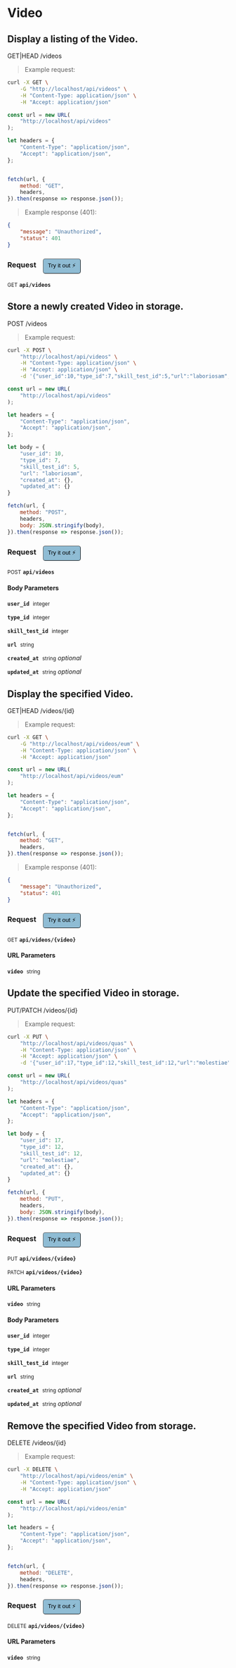# Video


## Display a listing of the Video.


GET|HEAD /videos

> Example request:

```bash
curl -X GET \
    -G "http://localhost/api/videos" \
    -H "Content-Type: application/json" \
    -H "Accept: application/json"
```

```javascript
const url = new URL(
    "http://localhost/api/videos"
);

let headers = {
    "Content-Type": "application/json",
    "Accept": "application/json",
};


fetch(url, {
    method: "GET",
    headers,
}).then(response => response.json());
```


> Example response (401):

```json
{
    "message": "Unauthorized",
    "status": 401
}
```
<div id="execution-results-GETapi-videos" hidden>
    <blockquote>Received response<span id="execution-response-status-GETapi-videos"></span>:</blockquote>
    <pre class="json"><code id="execution-response-content-GETapi-videos"></code></pre>
</div>
<div id="execution-error-GETapi-videos" hidden>
    <blockquote>Request failed with error:</blockquote>
    <pre><code id="execution-error-message-GETapi-videos"></code></pre>
</div>
<form id="form-GETapi-videos" data-method="GET" data-path="api/videos" data-authed="0" data-hasfiles="0" data-headers='{"Content-Type":"application\/json","Accept":"application\/json"}' onsubmit="event.preventDefault(); executeTryOut('GETapi-videos', this);">
<h3>
    Request&nbsp;&nbsp;&nbsp;
        <button type="button" style="background-color: #8fbcd4; padding: 5px 10px; border-radius: 5px; border-width: thin;" id="btn-tryout-GETapi-videos" onclick="tryItOut('GETapi-videos');">Try it out ⚡</button>
    <button type="button" style="background-color: #c97a7e; padding: 5px 10px; border-radius: 5px; border-width: thin;" id="btn-canceltryout-GETapi-videos" onclick="cancelTryOut('GETapi-videos');" hidden>Cancel</button>&nbsp;&nbsp;
    <button type="submit" style="background-color: #6ac174; padding: 5px 10px; border-radius: 5px; border-width: thin;" id="btn-executetryout-GETapi-videos" hidden>Send Request 💥</button>
    </h3>
<p>
<small class="badge badge-green">GET</small>
 <b><code>api/videos</code></b>
</p>
</form>


## Store a newly created Video in storage.


POST /videos

> Example request:

```bash
curl -X POST \
    "http://localhost/api/videos" \
    -H "Content-Type: application/json" \
    -H "Accept: application/json" \
    -d '{"user_id":10,"type_id":7,"skill_test_id":5,"url":"laboriosam","created_at":{},"updated_at":{}}'

```

```javascript
const url = new URL(
    "http://localhost/api/videos"
);

let headers = {
    "Content-Type": "application/json",
    "Accept": "application/json",
};

let body = {
    "user_id": 10,
    "type_id": 7,
    "skill_test_id": 5,
    "url": "laboriosam",
    "created_at": {},
    "updated_at": {}
}

fetch(url, {
    method: "POST",
    headers,
    body: JSON.stringify(body),
}).then(response => response.json());
```


<div id="execution-results-POSTapi-videos" hidden>
    <blockquote>Received response<span id="execution-response-status-POSTapi-videos"></span>:</blockquote>
    <pre class="json"><code id="execution-response-content-POSTapi-videos"></code></pre>
</div>
<div id="execution-error-POSTapi-videos" hidden>
    <blockquote>Request failed with error:</blockquote>
    <pre><code id="execution-error-message-POSTapi-videos"></code></pre>
</div>
<form id="form-POSTapi-videos" data-method="POST" data-path="api/videos" data-authed="0" data-hasfiles="0" data-headers='{"Content-Type":"application\/json","Accept":"application\/json"}' onsubmit="event.preventDefault(); executeTryOut('POSTapi-videos', this);">
<h3>
    Request&nbsp;&nbsp;&nbsp;
        <button type="button" style="background-color: #8fbcd4; padding: 5px 10px; border-radius: 5px; border-width: thin;" id="btn-tryout-POSTapi-videos" onclick="tryItOut('POSTapi-videos');">Try it out ⚡</button>
    <button type="button" style="background-color: #c97a7e; padding: 5px 10px; border-radius: 5px; border-width: thin;" id="btn-canceltryout-POSTapi-videos" onclick="cancelTryOut('POSTapi-videos');" hidden>Cancel</button>&nbsp;&nbsp;
    <button type="submit" style="background-color: #6ac174; padding: 5px 10px; border-radius: 5px; border-width: thin;" id="btn-executetryout-POSTapi-videos" hidden>Send Request 💥</button>
    </h3>
<p>
<small class="badge badge-black">POST</small>
 <b><code>api/videos</code></b>
</p>
<h4 class="fancy-heading-panel"><b>Body Parameters</b></h4>
<p>
<b><code>user_id</code></b>&nbsp;&nbsp;<small>integer</small>  &nbsp;
<input type="number" name="user_id" data-endpoint="POSTapi-videos" data-component="body" required  hidden>
<br>
</p>
<p>
<b><code>type_id</code></b>&nbsp;&nbsp;<small>integer</small>  &nbsp;
<input type="number" name="type_id" data-endpoint="POSTapi-videos" data-component="body" required  hidden>
<br>
</p>
<p>
<b><code>skill_test_id</code></b>&nbsp;&nbsp;<small>integer</small>  &nbsp;
<input type="number" name="skill_test_id" data-endpoint="POSTapi-videos" data-component="body" required  hidden>
<br>
</p>
<p>
<b><code>url</code></b>&nbsp;&nbsp;<small>string</small>  &nbsp;
<input type="text" name="url" data-endpoint="POSTapi-videos" data-component="body" required  hidden>
<br>
</p>
<p>
<b><code>created_at</code></b>&nbsp;&nbsp;<small>string</small>     <i>optional</i> &nbsp;
<input type="text" name="created_at" data-endpoint="POSTapi-videos" data-component="body"  hidden>
<br>
</p>
<p>
<b><code>updated_at</code></b>&nbsp;&nbsp;<small>string</small>     <i>optional</i> &nbsp;
<input type="text" name="updated_at" data-endpoint="POSTapi-videos" data-component="body"  hidden>
<br>
</p>

</form>


## Display the specified Video.


GET|HEAD /videos/{id}

> Example request:

```bash
curl -X GET \
    -G "http://localhost/api/videos/eum" \
    -H "Content-Type: application/json" \
    -H "Accept: application/json"
```

```javascript
const url = new URL(
    "http://localhost/api/videos/eum"
);

let headers = {
    "Content-Type": "application/json",
    "Accept": "application/json",
};


fetch(url, {
    method: "GET",
    headers,
}).then(response => response.json());
```


> Example response (401):

```json
{
    "message": "Unauthorized",
    "status": 401
}
```
<div id="execution-results-GETapi-videos--video-" hidden>
    <blockquote>Received response<span id="execution-response-status-GETapi-videos--video-"></span>:</blockquote>
    <pre class="json"><code id="execution-response-content-GETapi-videos--video-"></code></pre>
</div>
<div id="execution-error-GETapi-videos--video-" hidden>
    <blockquote>Request failed with error:</blockquote>
    <pre><code id="execution-error-message-GETapi-videos--video-"></code></pre>
</div>
<form id="form-GETapi-videos--video-" data-method="GET" data-path="api/videos/{video}" data-authed="0" data-hasfiles="0" data-headers='{"Content-Type":"application\/json","Accept":"application\/json"}' onsubmit="event.preventDefault(); executeTryOut('GETapi-videos--video-', this);">
<h3>
    Request&nbsp;&nbsp;&nbsp;
        <button type="button" style="background-color: #8fbcd4; padding: 5px 10px; border-radius: 5px; border-width: thin;" id="btn-tryout-GETapi-videos--video-" onclick="tryItOut('GETapi-videos--video-');">Try it out ⚡</button>
    <button type="button" style="background-color: #c97a7e; padding: 5px 10px; border-radius: 5px; border-width: thin;" id="btn-canceltryout-GETapi-videos--video-" onclick="cancelTryOut('GETapi-videos--video-');" hidden>Cancel</button>&nbsp;&nbsp;
    <button type="submit" style="background-color: #6ac174; padding: 5px 10px; border-radius: 5px; border-width: thin;" id="btn-executetryout-GETapi-videos--video-" hidden>Send Request 💥</button>
    </h3>
<p>
<small class="badge badge-green">GET</small>
 <b><code>api/videos/{video}</code></b>
</p>
<h4 class="fancy-heading-panel"><b>URL Parameters</b></h4>
<p>
<b><code>video</code></b>&nbsp;&nbsp;<small>string</small>  &nbsp;
<input type="text" name="video" data-endpoint="GETapi-videos--video-" data-component="url" required  hidden>
<br>
</p>
</form>


## Update the specified Video in storage.


PUT/PATCH /videos/{id}

> Example request:

```bash
curl -X PUT \
    "http://localhost/api/videos/quas" \
    -H "Content-Type: application/json" \
    -H "Accept: application/json" \
    -d '{"user_id":17,"type_id":12,"skill_test_id":12,"url":"molestiae","created_at":{},"updated_at":{}}'

```

```javascript
const url = new URL(
    "http://localhost/api/videos/quas"
);

let headers = {
    "Content-Type": "application/json",
    "Accept": "application/json",
};

let body = {
    "user_id": 17,
    "type_id": 12,
    "skill_test_id": 12,
    "url": "molestiae",
    "created_at": {},
    "updated_at": {}
}

fetch(url, {
    method: "PUT",
    headers,
    body: JSON.stringify(body),
}).then(response => response.json());
```


<div id="execution-results-PUTapi-videos--video-" hidden>
    <blockquote>Received response<span id="execution-response-status-PUTapi-videos--video-"></span>:</blockquote>
    <pre class="json"><code id="execution-response-content-PUTapi-videos--video-"></code></pre>
</div>
<div id="execution-error-PUTapi-videos--video-" hidden>
    <blockquote>Request failed with error:</blockquote>
    <pre><code id="execution-error-message-PUTapi-videos--video-"></code></pre>
</div>
<form id="form-PUTapi-videos--video-" data-method="PUT" data-path="api/videos/{video}" data-authed="0" data-hasfiles="0" data-headers='{"Content-Type":"application\/json","Accept":"application\/json"}' onsubmit="event.preventDefault(); executeTryOut('PUTapi-videos--video-', this);">
<h3>
    Request&nbsp;&nbsp;&nbsp;
        <button type="button" style="background-color: #8fbcd4; padding: 5px 10px; border-radius: 5px; border-width: thin;" id="btn-tryout-PUTapi-videos--video-" onclick="tryItOut('PUTapi-videos--video-');">Try it out ⚡</button>
    <button type="button" style="background-color: #c97a7e; padding: 5px 10px; border-radius: 5px; border-width: thin;" id="btn-canceltryout-PUTapi-videos--video-" onclick="cancelTryOut('PUTapi-videos--video-');" hidden>Cancel</button>&nbsp;&nbsp;
    <button type="submit" style="background-color: #6ac174; padding: 5px 10px; border-radius: 5px; border-width: thin;" id="btn-executetryout-PUTapi-videos--video-" hidden>Send Request 💥</button>
    </h3>
<p>
<small class="badge badge-darkblue">PUT</small>
 <b><code>api/videos/{video}</code></b>
</p>
<p>
<small class="badge badge-purple">PATCH</small>
 <b><code>api/videos/{video}</code></b>
</p>
<h4 class="fancy-heading-panel"><b>URL Parameters</b></h4>
<p>
<b><code>video</code></b>&nbsp;&nbsp;<small>string</small>  &nbsp;
<input type="text" name="video" data-endpoint="PUTapi-videos--video-" data-component="url" required  hidden>
<br>
</p>
<h4 class="fancy-heading-panel"><b>Body Parameters</b></h4>
<p>
<b><code>user_id</code></b>&nbsp;&nbsp;<small>integer</small>  &nbsp;
<input type="number" name="user_id" data-endpoint="PUTapi-videos--video-" data-component="body" required  hidden>
<br>
</p>
<p>
<b><code>type_id</code></b>&nbsp;&nbsp;<small>integer</small>  &nbsp;
<input type="number" name="type_id" data-endpoint="PUTapi-videos--video-" data-component="body" required  hidden>
<br>
</p>
<p>
<b><code>skill_test_id</code></b>&nbsp;&nbsp;<small>integer</small>  &nbsp;
<input type="number" name="skill_test_id" data-endpoint="PUTapi-videos--video-" data-component="body" required  hidden>
<br>
</p>
<p>
<b><code>url</code></b>&nbsp;&nbsp;<small>string</small>  &nbsp;
<input type="text" name="url" data-endpoint="PUTapi-videos--video-" data-component="body" required  hidden>
<br>
</p>
<p>
<b><code>created_at</code></b>&nbsp;&nbsp;<small>string</small>     <i>optional</i> &nbsp;
<input type="text" name="created_at" data-endpoint="PUTapi-videos--video-" data-component="body"  hidden>
<br>
</p>
<p>
<b><code>updated_at</code></b>&nbsp;&nbsp;<small>string</small>     <i>optional</i> &nbsp;
<input type="text" name="updated_at" data-endpoint="PUTapi-videos--video-" data-component="body"  hidden>
<br>
</p>

</form>


## Remove the specified Video from storage.


DELETE /videos/{id}

> Example request:

```bash
curl -X DELETE \
    "http://localhost/api/videos/enim" \
    -H "Content-Type: application/json" \
    -H "Accept: application/json"
```

```javascript
const url = new URL(
    "http://localhost/api/videos/enim"
);

let headers = {
    "Content-Type": "application/json",
    "Accept": "application/json",
};


fetch(url, {
    method: "DELETE",
    headers,
}).then(response => response.json());
```


<div id="execution-results-DELETEapi-videos--video-" hidden>
    <blockquote>Received response<span id="execution-response-status-DELETEapi-videos--video-"></span>:</blockquote>
    <pre class="json"><code id="execution-response-content-DELETEapi-videos--video-"></code></pre>
</div>
<div id="execution-error-DELETEapi-videos--video-" hidden>
    <blockquote>Request failed with error:</blockquote>
    <pre><code id="execution-error-message-DELETEapi-videos--video-"></code></pre>
</div>
<form id="form-DELETEapi-videos--video-" data-method="DELETE" data-path="api/videos/{video}" data-authed="0" data-hasfiles="0" data-headers='{"Content-Type":"application\/json","Accept":"application\/json"}' onsubmit="event.preventDefault(); executeTryOut('DELETEapi-videos--video-', this);">
<h3>
    Request&nbsp;&nbsp;&nbsp;
        <button type="button" style="background-color: #8fbcd4; padding: 5px 10px; border-radius: 5px; border-width: thin;" id="btn-tryout-DELETEapi-videos--video-" onclick="tryItOut('DELETEapi-videos--video-');">Try it out ⚡</button>
    <button type="button" style="background-color: #c97a7e; padding: 5px 10px; border-radius: 5px; border-width: thin;" id="btn-canceltryout-DELETEapi-videos--video-" onclick="cancelTryOut('DELETEapi-videos--video-');" hidden>Cancel</button>&nbsp;&nbsp;
    <button type="submit" style="background-color: #6ac174; padding: 5px 10px; border-radius: 5px; border-width: thin;" id="btn-executetryout-DELETEapi-videos--video-" hidden>Send Request 💥</button>
    </h3>
<p>
<small class="badge badge-red">DELETE</small>
 <b><code>api/videos/{video}</code></b>
</p>
<h4 class="fancy-heading-panel"><b>URL Parameters</b></h4>
<p>
<b><code>video</code></b>&nbsp;&nbsp;<small>string</small>  &nbsp;
<input type="text" name="video" data-endpoint="DELETEapi-videos--video-" data-component="url" required  hidden>
<br>
</p>
</form>



